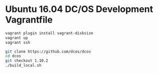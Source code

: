# Ubuntu 16.04 DC/OS Development Vagrantfile

```sh
vagrant plugin install vagrant-disksize
vagrant up
vagrant ssh
```

```sh
git clone https://github.com/dcos/dcos
cd dcos
git checkout 1.10.2
./build_local.sh
```
